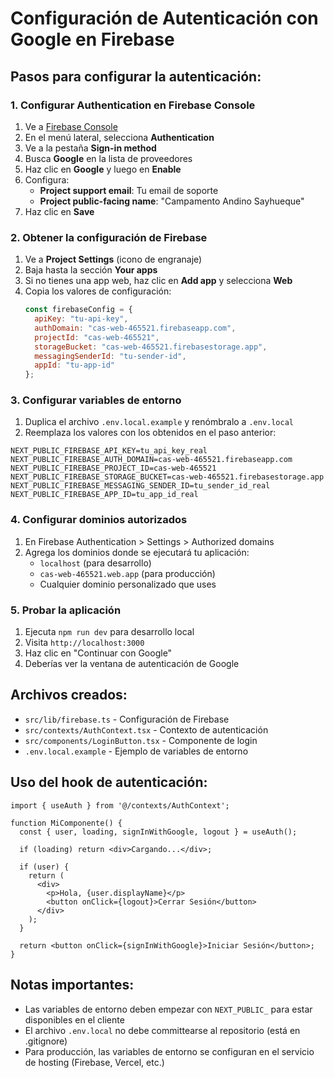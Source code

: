 # Configuración de Autenticación con Google en Firebase

## Pasos para configurar la autenticación:

### 1. Configurar Authentication en Firebase Console

1. Ve a [Firebase Console](https://console.firebase.google.com/project/cas-web-465521)
2. En el menú lateral, selecciona **Authentication**
3. Ve a la pestaña **Sign-in method**
4. Busca **Google** en la lista de proveedores
5. Haz clic en **Google** y luego en **Enable**
6. Configura:
   - **Project support email**: Tu email de soporte
   - **Project public-facing name**: "Campamento Andino Sayhueque"
7. Haz clic en **Save**

### 2. Obtener la configuración de Firebase

1. Ve a **Project Settings** (icono de engranaje)
2. Baja hasta la sección **Your apps**
3. Si no tienes una app web, haz clic en **Add app** y selecciona **Web**
4. Copia los valores de configuración:
   ```javascript
   const firebaseConfig = {
     apiKey: "tu-api-key",
     authDomain: "cas-web-465521.firebaseapp.com",
     projectId: "cas-web-465521",
     storageBucket: "cas-web-465521.firebasestorage.app",
     messagingSenderId: "tu-sender-id",
     appId: "tu-app-id"
   };
   ```

### 3. Configurar variables de entorno

1. Duplica el archivo `.env.local.example` y renómbralo a `.env.local`
2. Reemplaza los valores con los obtenidos en el paso anterior:

```env
NEXT_PUBLIC_FIREBASE_API_KEY=tu_api_key_real
NEXT_PUBLIC_FIREBASE_AUTH_DOMAIN=cas-web-465521.firebaseapp.com
NEXT_PUBLIC_FIREBASE_PROJECT_ID=cas-web-465521
NEXT_PUBLIC_FIREBASE_STORAGE_BUCKET=cas-web-465521.firebasestorage.app
NEXT_PUBLIC_FIREBASE_MESSAGING_SENDER_ID=tu_sender_id_real
NEXT_PUBLIC_FIREBASE_APP_ID=tu_app_id_real
```

### 4. Configurar dominios autorizados

1. En Firebase Authentication > Settings > Authorized domains
2. Agrega los dominios donde se ejecutará tu aplicación:
   - `localhost` (para desarrollo)
   - `cas-web-465521.web.app` (para producción)
   - Cualquier dominio personalizado que uses

### 5. Probar la aplicación

1. Ejecuta `npm run dev` para desarrollo local
2. Visita `http://localhost:3000`
3. Haz clic en "Continuar con Google"
4. Deberías ver la ventana de autenticación de Google

## Archivos creados:

- `src/lib/firebase.ts` - Configuración de Firebase
- `src/contexts/AuthContext.tsx` - Contexto de autenticación
- `src/components/LoginButton.tsx` - Componente de login
- `.env.local.example` - Ejemplo de variables de entorno

## Uso del hook de autenticación:

```tsx
import { useAuth } from '@/contexts/AuthContext';

function MiComponente() {
  const { user, loading, signInWithGoogle, logout } = useAuth();
  
  if (loading) return <div>Cargando...</div>;
  
  if (user) {
    return (
      <div>
        <p>Hola, {user.displayName}</p>
        <button onClick={logout}>Cerrar Sesión</button>
      </div>
    );
  }
  
  return <button onClick={signInWithGoogle}>Iniciar Sesión</button>;
}
```

## Notas importantes:

- Las variables de entorno deben empezar con `NEXT_PUBLIC_` para estar disponibles en el cliente
- El archivo `.env.local` no debe committearse al repositorio (está en .gitignore)
- Para producción, las variables de entorno se configuran en el servicio de hosting (Firebase, Vercel, etc.)

